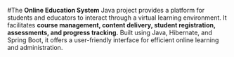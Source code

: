 #The **Online Education System**
Java project provides a platform for students and educators to interact through a virtual learning environment. It facilitates **course management, content delivery, student registration, assessments, and progress tracking.** Built using Java, Hibernate, and Spring Boot, it offers a user-friendly interface for efficient online learning and administration.

